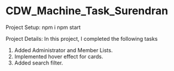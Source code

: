 # CDW_Machine_Task_Surendran

Project Setup:
npm i
npm start

Project Details:
In this project, I completed the following tasks
1. Added Administrator and Member Lists.
2. Implemented hover effect for cards.
3. Added search filter.
